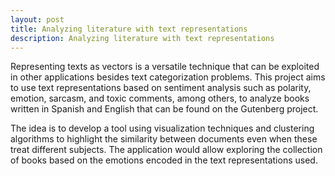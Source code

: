 ```yaml
---
layout: post
title: Analyzing literature with text representations
description: Analyzing literature with text representations
---
```


Representing texts as vectors is a versatile technique that can be exploited in other applications besides text categorization problems. This project aims to use text representations based on sentiment analysis such as polarity, emotion, sarcasm, and toxic comments, among others, to analyze books written in Spanish and English that can be found on the Gutenberg project. 

The idea is to develop a tool using visualization techniques and clustering algorithms to highlight the similarity between documents even when these treat different subjects. The application would allow exploring the collection of books based on the emotions encoded in the text representations used.